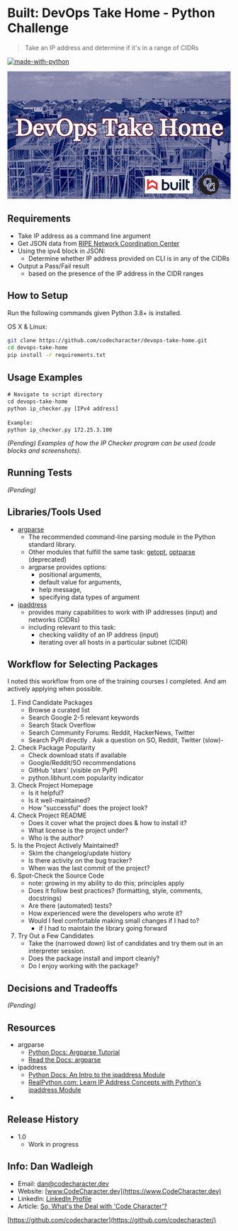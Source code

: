 # Built: DevOps Take Home - Python Challenge
> Take an IP address and determine if it's in a range of CIDRs

[![made-with-python](https://img.shields.io/badge/Made%20with-Python-1f425f.svg)](https://www.python.org/)

![](github-header-built.png)

## Requirements

- Take IP address as a command line argument
- Get JSON data from [RIPE Network Coordination Center](https://stat.ripe.net/data/country-resource-list/data.json?resource=US&v4_format=prefix)
- Using the ipv4 block in JSON:
  - Determine whether IP address provided on CLI is in any of the CIDRs
- Output a Pass/Fail result
  - based on the presence of the IP address in the CIDR ranges

## How to Setup

Run the following commands given Python 3.8+ is installed.

OS X & Linux:

```sh
git clone https://github.com/codecharacter/devops-take-home.git
cd devops-take-home
pip install -r requirements.txt
```

## Usage Examples

```shell
# Navigate to script directory
cd devops-take-home
python ip_checker.py [IPv4 address]

Example:
python ip_checker.py 172.25.3.100
```
_(Pending) Examples of how the IP Checker program can be used (code blocks and screenshots)._

## Running Tests

_(Pending)_

## Libraries/Tools Used

- [argparse](https://docs.python.org/3.9/library/argparse.html)
  - The recommended command-line parsing module in the Python standard library.
  - Other modules that fulfill the same task: [getopt](https://docs.python.org/3.9/library/getopt.html#module-getopt), [optparse](https://docs.python.org/3.9/library/optparse.html#module-optparse) (deprecated)
  - argparse provides options: 
    - positional arguments, 
    - default value for arguments, 
    - help message, 
    - specifying data types of argument
- [ipaddress](https://docs.python.org/3.9/library/ipaddress.html)
  - provides many capabilities to work with IP addresses (input) and networks (CIDRs)
  - including relevant to this task:
    - checking validity of an IP address (input)
    - iterating over all hosts in a particular subnet (CIDR)

## Workflow for Selecting Packages

I noted this workflow from one of the training courses I completed.  And am actively applying when possible.

1. Find Candidate Packages
   - Browse a curated list
   - Search Google 2-5 relevant keywords
   - Search Stack Overflow
   - Search Community Forums: Reddit, HackerNews, Twitter
   - Search PyPI directly
   . Ask a question on SO, Reddit, Twitter (slow)-
2. Check Package Popularity
   - Check download stats if available
   - Google/Reddit/SO recommendations
   - GitHub 'stars' (visible on PyPI)
   - python.libhunt.com popularity indicator
3. Check Project Homepage
   - Is it helpful?
   - Is it well-maintained?
   - How "successful" does the project look?
4. Check Project README
   - Does it cover what the project does & how to install it?
   - What license is the project under?
   - Who is the author?
5. Is the Project Actively Maintained?
   - Skim the changelog/update history
   - Is there activity on the bug tracker?
   - When was the last commit of the project?
6. Spot-Check the Source Code
   - note: growing in my ability to do this; principles apply
   - Does it follow best practices? (formatting, style, comments, docstrings)
   - Are there (automated) tests?
   - How experienced were the developers who wrote it?
   - Would I feel comfortable making small changes if I had to?
     - if I had to maintain the library going forward
7. Try Out a Few Candidates
   - Take the (narrowed down) list of candidates and try them out in an interpreter session.
   - Does the package install and import cleanly?
   - Do I enjoy working with the package?

## Decisions and Tradeoffs

_(Pending)_

## Resources

- argparse
  - [Python Docs: Argparse Tutorial](https://docs.python.org/3.9/howto/argparse.html)
  - [Read the Docs: argparse](https://pyneng.readthedocs.io/en/latest/book/additional_info/argparse.html)
- ipaddress
  - [Python Docs: An Intro to the ipaddress Module](https://docs.python.org/3.9/howto/ipaddress.html)
  - [RealPython.com: Learn IP Address Concepts with Python's ipaddress Module](https://realpython.com/python-ipaddress-module/)
- 

## Release History

* 1.0
    * Work in progress

## Info: Dan Wadleigh

- Email: [dan@codecharacter.dev](mailto:dan@codecharacter.dev)
- Website: [www.CodeCharacter.dev](https://www.CodeCharacter.dev)
- LinkedIn: [LinkedIn Profile](https://linkedin.com/in/danwadleigh)
- Article: [So, What's the Deal with 'Code Character'?](https://codecharacter.dev/so-whats-the-deal-with-code-character/)

[https://github.com/codecharacter](https://github.com/codecharacter/)
